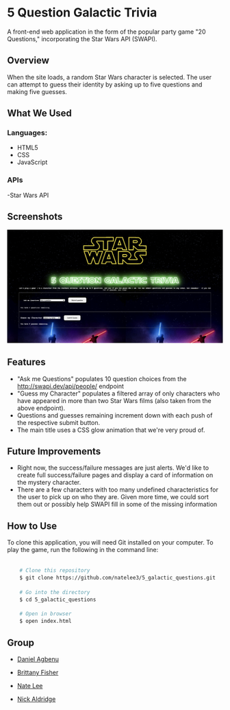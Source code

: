# 5 Question Galactic Trivia
A front-end web application in the form of the popular party game "20 Questions," incorporating the Star Wars API (SWAPI).

## Overview
When the site loads, a random Star Wars character is selected. The user can attempt to guess their identity by asking up to five questions and making five guesses.

## What We Used
### Languages:
- HTML5
- CSS
- JavaScript

### APIs
-Star Wars API
 
## Screenshots
![5 Question Galatic Trivia Screenshot](https://github.com/natelee3/5_galactic_questions/blob/main/images/screenshot.png)

## Features
- "Ask me Questions" populates 10 question choices from the http://swapi.dev/api/people/ endpoint
- "Guess my Character" populates a filtered array of only characters who have appeared in more than two Star Wars films (also taken from the above endpoint).
- Questions and guesses remaining increment down with each push of the respective submit button.
- The main title uses a CSS glow animation that we're very proud of.

## Future Improvements
- Right now, the success/failure messages are just alerts. We'd like to create full success/failure pages and display a card of information on the mystery character.
- There are a few characters with too many undefined characteristics for the user to pick up on who they are. Given more time, we could sort them out or possibly help SWAPI fill in some of the missing information

## How to Use
To clone this application, you will need Git installed on your computer. To play the game, run the following in the command line:

```bash

    # Clone this repository
    $ git clone https://github.com/natelee3/5_galactic_questions.git

    # Go into the directory
    $ cd 5_galactic_questions

    # Open in browser
    $ open index.html

```

## Group

- <a href="https://github.com/Dannyagg">Daniel Agbenu</a>

- <a href="https://github.com/brittany-fisher21">Brittany Fisher</a>

- <a href="https://github.com/natelee3">Nate Lee</a>

- <a href="https://github.com/naldridge">Nick Aldridge</a>